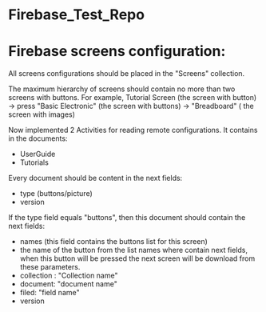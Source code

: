 # Firebase_Test_Repo

# Firebase screens configuration:

All screens configurations should be placed in the "Screens" collection.
   
The maximum hierarchy of screens should contain no more than two screens with buttons. 
For example, Tutorial Screen (the screen with button) -> press "Basic Electronic" (the screen with buttons) -> "Breadboard" ( the screen with images)

Now implemented 2 Activities for reading remote configurations. It contains in the documents:
  
- UserGuide
- Tutorials

Every document should be content in the next fields:

- type (buttons/picture) 
- version

If the type field equals "buttons", then this document should contain the next fields:

- names (this field contains the buttons list for this screen)
- the name of the button from the list names where contain next fields, when this button will be pressed the next screen will be download from these parameters.
 - collection : "Collection name" 
 - document: "document name"
 - filed: "field name"
 - version
